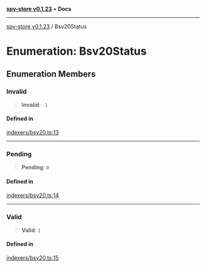 [**spv-store v0.1.23**](../README.md) • **Docs**

***

[spv-store v0.1.23](../globals.md) / Bsv20Status

# Enumeration: Bsv20Status

## Enumeration Members

### Invalid

> **Invalid**: `-1`

#### Defined in

[indexers/bsv20.ts:13](https://github.com/bitcoin-sv/spv-store/blob/63abe80bc44b9b9c7e00ccf1d6227aea5ee85646/src/indexers/bsv20.ts#L13)

***

### Pending

> **Pending**: `0`

#### Defined in

[indexers/bsv20.ts:14](https://github.com/bitcoin-sv/spv-store/blob/63abe80bc44b9b9c7e00ccf1d6227aea5ee85646/src/indexers/bsv20.ts#L14)

***

### Valid

> **Valid**: `1`

#### Defined in

[indexers/bsv20.ts:15](https://github.com/bitcoin-sv/spv-store/blob/63abe80bc44b9b9c7e00ccf1d6227aea5ee85646/src/indexers/bsv20.ts#L15)
